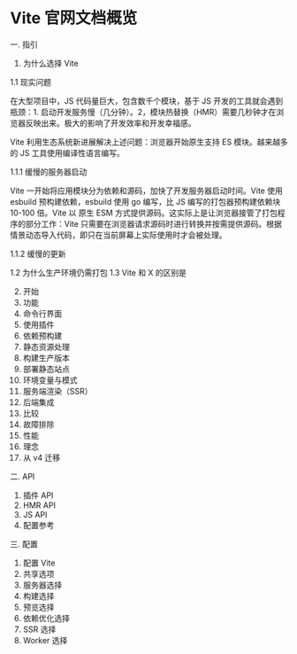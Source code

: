 # Vite 官网文档概览

一. 指引

1. 为什么选择 Vite

1.1 现实问题

在大型项目中，JS 代码量巨大，包含数千个模块，基于 JS 开发的工具就会遇到瓶颈：1. 启动开发服务慢（几分钟）。2，模块热替换（HMR）需要几秒钟才在浏览器反映出来。极大的影响了开发效率和开发幸福感。

Vite 利用生态系统新进展解决上述问题：浏览器开始原生支持 ES 模块。越来越多的 JS 工具使用编译性语言编写。

1.1.1 缓慢的服务器启动

Vite 一开始将应用模块分为依赖和源码，加快了开发服务器启动时间。Vite 使用 esbuild 预构建依赖，esbuild 使用 go 编写，比 JS 编写的打包器预构建依赖块 10-100 倍。Vite 以 原生 ESM 方式提供源码。这实际上是让浏览器接管了打包程序的部分工作：Vite 只需要在浏览器请求源码时进行转换并按需提供源码。根据情景动态导入代码，即只在当前屏幕上实际使用时才会被处理。

1.1.2 缓慢的更新

1.2 为什么生产环境仍需打包
1.3 Vite 和 X 的区别是

2. 开始
3. 功能
4. 命令行界面
5. 使用插件
6. 依赖预构建
7. 静态资源处理
8. 构建生产版本
9. 部署静态站点
10. 环境变量与模式
11. 服务端渲染（SSR）
12. 后端集成
13. 比较
14. 故障排除
15. 性能
16. 理念
17. 从 v4 迁移

二. API

1. 插件 API
2. HMR API
3. JS API
4. 配置参考

三. 配置

1. 配置 Vite
2. 共享选项
3. 服务器选择
4. 构建选择
5. 预览选择
6. 依赖优化选择
7. SSR 选择
8. Worker 选择
